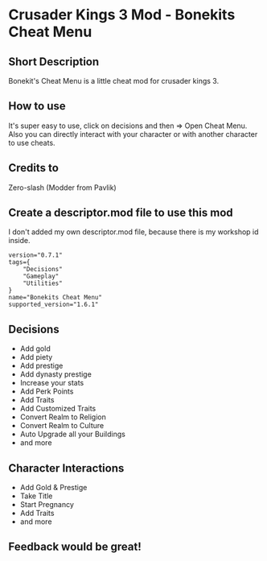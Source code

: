 # Crusader Kings 3 Mod - Bonekits Cheat Menu

## Short Description
Bonekit's Cheat Menu is a little cheat mod for crusader kings 3.

## How to use
It's super easy to use, click on decisions and then => Open Cheat Menu.
Also you can directly interact with your character or with another character to use cheats.

## Credits to
Zero-slash (Modder from Pavlik)

## Create a descriptor.mod file to use this mod
I don't added my own descriptor.mod file, because there is my workshop id inside.
```
version="0.7.1"
tags={
	"Decisions"
	"Gameplay"
	"Utilities"
}
name="Bonekits Cheat Menu"
supported_version="1.6.1"
```

## Decisions
* Add gold
* Add piety
* Add prestige
* Add dynasty prestige
* Increase your stats
* Add Perk Points
* Add Traits
* Add Customized Traits
* Convert Realm to Religion
* Convert Realm to Culture
* Auto Upgrade all your Buildings
* and more

## Character Interactions
* Add Gold & Prestige
* Take Title
* Start Pregnancy
* Add Traits
* and more

## Feedback would be great!
